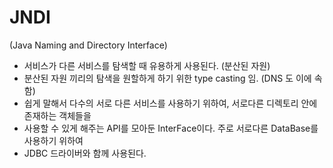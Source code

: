 
# JNDI
 (Java Naming and Directory Interface)
- 서비스가 다른 서비스를 탐색할 때 유용하게 사용된다. (분산된 자원)
- 분산된 자원 끼리의 탐색을 원할하게 하기 위한 type casting 임. (DNS 도 이에 속함) 
- 쉽게 말해서 다수의 서로 다른 서비스를 사용하기 위하여, 서로다른 디렉토리 안에 존재하는 객체들을 
- 사용할 수 있게 해주는 API를 모아둔 InterFace이다. 주로 서로다른 DataBase를 사용하기 위하여
- JDBC 드라이버와 함께 사용된다.